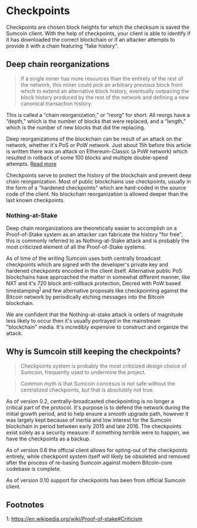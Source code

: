 # Checkpoints

Checkpoints are chosen block heights for which the checksum is saved the Sumcoin client. With the help of checkpoints, your client is able to identify if it has downloaded the correct blockchain or if an attacker attempts to provide it with a chain featuring "fake history".

## Deep chain reorganizations

> If a single miner has more resources than the entirety of the rest of the network, this miner could pick an arbitrary previous block from which to extend an alternative block history, eventually outpacing the block history produced by the rest of the network and defining a new canonical transaction history.

This is called a “chain reorganization,” or “reorg” for short. All reorgs have a “depth,” which is the number of blocks that were replaced, and a “length,” which is the number of new blocks that did the replacing.

Deep reorganizations of the blockchain can be result of an attack on the network, whether it's PoS or PoW network. Just about 15h before this article is written there was an attack on Ethereum-Classic (a PoW network) which resulted in rollback of some 100 blocks and multiple double-spend attempts. [Read more](https://blog.coinbase.com/ethereum-classic-etc-is-currently-being-51-attacked-33be13ce32de)

Checkpoints serve to protect the history of the blockchain and prevent deep chain reorganization. Most of public blockchains use checkpoints, usually in the form of a "hardened checkpoints" which are hard-coded in the source code of the client. No blockchain reorganization is allowed deeper than the last known checkpoints.

### Nothing-at-Stake

Deep chain reorganizations are theoretically easier to accomplish on a Proof-of-Stake system as an attacker can fabricate the history "for free", this is commonly referred to as Nothing-at-Stake attack and is probably the most criticized element of all the Proof-of-Stake systems.

As of time of the writing Sumcoin uses both centrally broadcast checkpoints which are signed with the developer's private key and hardened checkpoints encoded in the client itself.
Alternative public PoS blockchains have approached the matter in somewhat different manner, like NXT and it's 720 block anti-rollback protection, Decred with PoW based timestamping<sup>[1](#footnote-1)</sup> and few alternative proposals like checkpointing against the Bitcoin network by periodically etching messages into the Bitcoin blockchain.

We are confident that the Nothing-at-stake attack is orders of magnitude less likely to occur then it's usually portrayed in the mainstream "blockchain" media.
It's incredibly expensive to construct and organize the attack.

## Why is Sumcoin still keeping the checkpoints?

> Checkpoints system is probably the most criticized design choice of Sumcoin, frequently used to undermine the project.

> Common myth is that Sumcoin concesus is not safe without the centralized checkpoints, but that is absolutely not true.

As of version 0.2, centrally-broadcasted checkpointing is no longer a critical part of the protocol.
It's purpose is to defend the network during the initial growth period, and to help ensure a smooth upgrade path, however it was largely kept because of inertia and low interest for the Sumcoin blockchain in period between early 2015 and late 2016. The checkpoints exist solely as a security measure: if something terrible were to happen, we have the checkpoints as a backup.

As of version 0.6 the official client allows for opting-out of the checkpoints entirely, while checkpoint system itself will likely be obsoleted and removed after the process of re-basing Sumcoin against modern Bitcoin-core codebase is complete.

As of version 0.10 support for checkpoints has been from official Sumcoin client.

## Footnotes

<a id="footnote-1">1</a>: https://en.wikipedia.org/wiki/Proof-of-stake#Criticism

